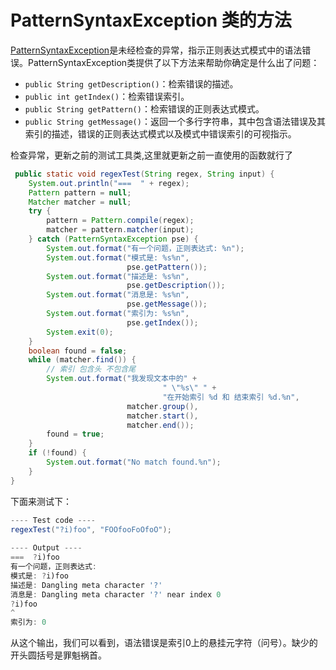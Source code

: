 # PatternSyntaxException 类的方法

 [PatternSyntaxException](https://docs.oracle.com/javase/8/docs/api/java/util/regex/PatternSyntaxException.html)是未经检查的异常，指示正则表达式模式中的语法错误。PatternSyntaxException类提供了以下方法来帮助你确定是什么出了问题：
 
* `public String getDescription()`：检索错误的描述。
* `public int getIndex()`：检索错误索引。
* `public String getPattern()`：检索错误的正则表达式模式。
* `public String getMessage()`：返回一个多行字符串，其中包含语法错误及其索引的描述，错误的正则表达式模式以及模式中错误索引的可视指示。

检查异常，更新之前的测试工具类,这里就更新之前一直使用的函数就行了
```java
 public static void regexTest(String regex, String input) {
    System.out.println("===  " + regex);
    Pattern pattern = null;
    Matcher matcher = null;
    try {
        pattern = Pattern.compile(regex);
        matcher = pattern.matcher(input);
    } catch (PatternSyntaxException pse) {
        System.out.format("有一个问题，正则表达式: %n");
        System.out.format("模式是: %s%n",
                          pse.getPattern());
        System.out.format("描述是: %s%n",
                          pse.getDescription());
        System.out.format("消息是: %s%n",
                          pse.getMessage());
        System.out.format("索引为: %s%n",
                          pse.getIndex());
        System.exit(0);
    }
    boolean found = false;
    while (matcher.find()) {
        // 索引 包含头 不包含尾
        System.out.format("我发现文本中的" +
                                  " \"%s\" " +
                                  "在开始索引 %d 和 结束索引 %d.%n",
                          matcher.group(),
                          matcher.start(),
                          matcher.end());
        found = true;
    }
    if (!found) {
        System.out.format("No match found.%n");
    }
}
```

下面来测试下：
```java
---- Test code ----
regexTest("?i)foo", "FOOfooFoOfoO");
        
---- Output ----
===  ?i)foo
有一个问题，正则表达式: 
模式是: ?i)foo
描述是: Dangling meta character '?'
消息是: Dangling meta character '?' near index 0
?i)foo
^
索引为: 0

```

从这个输出，我们可以看到，语法错误是索引0上的悬挂元字符（问号）。缺少的开头圆括号是罪魁祸首。